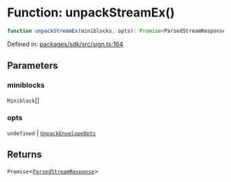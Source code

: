 # Function: unpackStreamEx()

```ts
function unpackStreamEx(miniblocks, opts): Promise<ParsedStreamResponse>;
```

Defined in: [packages/sdk/src/sign.ts:164](https://github.com/towns-protocol/towns/blob/0db1fd0ac7258e8db8cedfb6183e8eade8284fa1/packages/sdk/src/sign.ts#L164)

## Parameters

### miniblocks

`Miniblock`[]

### opts

`undefined` | [`UnpackEnvelopeOpts`](../interfaces/UnpackEnvelopeOpts.md)

## Returns

`Promise`\<[`ParsedStreamResponse`](../interfaces/ParsedStreamResponse.md)\>
